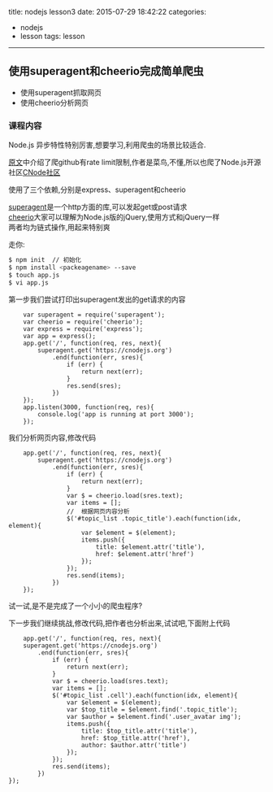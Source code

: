 title: nodejs lesson3
date: 2015-07-29 18:42:22
categories:
- nodejs
- lesson
tags: lesson
---

## 使用superagent和cheerio完成简单爬虫

- 使用superagent抓取网页
- 使用cheerio分析网页

### 课程内容

Node.js 异步特性特别厉害,想要学习,利用爬虫的场景比较适合.   

[原文](https://github.com/alsotang/node-lessons/tree/master/lesson3)中介绍了爬github有rate limit限制,作者是菜鸟,不懂,所以也爬了Node.js开源社区[CNode社区](https://cnodejs.org)   

使用了三个依赖,分别是express、superagent和cheerio

[superagent](http://visionmedia.github.io/superagent/)是一个http方面的库,可以发起get或post请求   
[cheerio](https://github.com/cheeriojs/cheerio)大家可以理解为Node.js版的jQuery,使用方式和jQuery一样   
两者均为链式操作,用起来特别爽

走你:   
``` bash
$ npm init  // 初始化
$ npm install <packeagename> --save 
$ touch app.js
$ vi app.js
```

第一步我们尝试打印出superagent发出的get请求的内容

``` code
    var superagent = require('superagent');
    var cheerio = require('cheerio');
    var express = require('express');
    var app = express();
    app.get('/', function(req, res, next){
        superagent.get('https://cnodejs.org')
            .end(function(err, sres){
                if (err) {
                    return next(err);
                }
                res.send(sres);
            })
    });
    app.listen(3000, function(req, res){
        console.log('app is running at port 3000');
    });
```

<!-- more -->

我们分析网页内容,修改代码

``` code
    app.get('/', function(req, res, next){
        superagent.get('https://cnodejs.org')
            .end(function(err, sres){
                if (err) {
                    return next(err);
                }
                var $ = cheerio.load(sres.text);
                var items = [];
                //  根据网页内容分析
                $('#topic_list .topic_title').each(function(idx, element){
                    var $element = $(element);
                    items.push({
                        title: $element.attr('title'),
                        href: $element.attr('href')
                    });
                });
                res.send(items);
            })
    });
```

试一试,是不是完成了一个小小的爬虫程序?   

下一步我们继续挑战,修改代码,把作者也分析出来,试试吧,下面附上代码   

``` code 
    app.get('/', function(req, res, next){
    superagent.get('https://cnodejs.org')
        .end(function(err, sres){
            if (err) {
                return next(err);
            }
            var $ = cheerio.load(sres.text);
            var items = [];
            $('#topic_list .cell').each(function(idx, element){
                var $element = $(element);
                var $top_title = $element.find('.topic_title');
                var $author = $element.find('.user_avatar img');
                items.push({
                    title: $top_title.attr('title'),
                    href: $top_title.attr('href'),
                    author: $author.attr('title')
                });
            });
            res.send(items);
        })
});
```